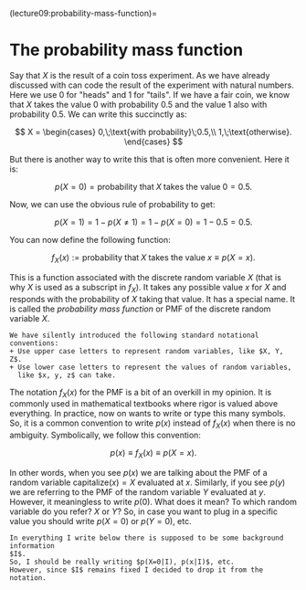(lecture09:probability-mass-function)=
# The probability mass function


Say that $X$ is the result of a coin toss experiment.
As we have already discussed with can code the result of the experiment with
natural numbers.
Here we use 0 for "heads" and 1 for "tails".
If we have a fair coin, we know that $X$ takes the value $0$ with probability
$0.5$ and the value $1$ also with probability $0.5$.
We can write this succinctly as:

$$
X = \begin{cases}
0,\;\text{with probability}\;0.5,\\
1,\;\text{otherwise}.
\end{cases}
$$

But there is another way to write this that is often more convenient.
Here it is:

$$
p(X=0) = \text{probability that}\;X\;\text{takes the value}\;0 = 0.5.
$$

Now, we can use the obvious rule of probability to get:

$$
p(X=1) = 1 - p(X\not=1) = 1 - p(X=0) = 1 - 0.5 = 0.5.
$$

You can now define the following function:

$$
f_X(x) := \text{probability that}\;X\;\text{takes the value}\;x \equiv p(X=x).
$$

This is a function associated with the discrete random variable $X$ (that is why
  $X$ is used as a subscript in $f_X$).
It takes any possible value $x$ for $X$ and responds with the probability of
$X$ taking that value.
It has a special name.
It is called the *probability mass function* or PMF of the discrete random
variable $X$.

```{note}
We have silently introduced the following standard notational conventions:
+ Use upper case letters to represent random variables, like $X, Y, Z$.
+ Use lower case letters to represent the values of random variables,
  like $x, y, z$ can take.
```

The notation $f_X(x)$ for the PMF is a bit of an overkill in my opinion.
It is commonly used in mathematical textbooks where rigor is valued above
everything.
In practice, now on wants to write or type this many symbols.
So, it is a common convention to write $p(x)$ instead of $f_X(x)$ when there is
no ambiguity.
Symbolically, we follow this convention:

$$
p(x) \equiv f_X(x) \equiv p(X=x).
$$

In other words, when you see $p(x)$ we are talking about the PMF of a random
variable $\text{capitalize}(x) = X$ evaluated at $x$.
Similarly, if you see $p(y)$ we are referring to the PMF of the random variable
$Y$ evaluated at $y$.
However, it meaningless to write $p(0)$.
What does it mean? To which random variable do you refer? $X$ or $Y$?
So, in case you want to plug in a specific value you should write $p(X=0)$ or
$p(Y=0)$, etc.

```{note}
In everything I write below there is supposed to be some background information
$I$.
So, I should be really writing $p(X=0|I), p(x|I)$, etc.
However, since $I$ remains fixed I decided to drop it from the notation.
```
